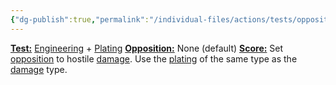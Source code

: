 ```yaml
---
{"dg-publish":true,"permalink":"/individual-files/actions/tests/opposition-tests/defend/"}
---
```


**[Test:](Tests.md)** [Engineering](Skills.md) + [Plating](Tuning.md)
**[Opposition:](Opposition.md)** None (default)
**[Score:](Score.md)** Set [opposition](Opposition.md) to hostile [damage](Damage.md). Use the [plating](Tuning.md) of the same type as the [damage](Damage.md) type.